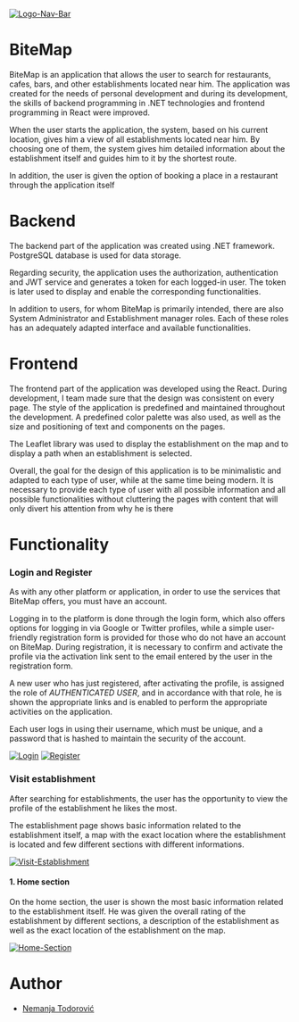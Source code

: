 <a href='https://postimages.org/' target='_blank'><img src='https://i.postimg.cc/V6CkbLbm/Logo-Nav-Bar.png' border='0' alt='Logo-Nav-Bar'/></a>

# BiteMap

BiteMap is an application that allows the user to search for restaurants, cafes, bars, and other establishments located near him.
The application was created for the needs of personal development and during its development, the skills of backend programming in .NET technologies and frontend programming in React were improved.

When the user starts the application, the system, based on his current location, gives him a view of all establishments located near him. 
By choosing one of them, the system gives him detailed information about the establishment itself and guides him to it by the shortest route.

In addition, the user is given the option of booking a place in a restaurant through the application itself

# Backend
The backend part of the application was created using .NET framework. PostgreSQL database is used for data storage.

Regarding security, the application uses the authorization, authentication and JWT service and generates a token for each logged-in user. The token is later used to display and enable the corresponding functionalities. 

In addition to users, for whom BiteMap is primarily intended, there are also System Administrator and Establishment manager roles. Each of these roles has an adequately adapted interface and available functionalities.

# Frontend
The frontend part of the application was developed using the React. During development, I team made sure that the design was consistent on every page. The style of the application is predefined and maintained throughout the development. A predefined color palette was also used, as well as the size and positioning of text and components on the pages.

The Leaflet library was used to display the establishment on the map and to display a path when an establishment is selected.

Overall, the goal for the design of this application is to be minimalistic and adapted to each type of user, while at the same time being modern. It is necessary to provide each type of user with all possible information and all possible functionalities without cluttering the pages with content that will only divert his attention from why he is there

# Functionality

### Login and Register

As with any other platform or application, in order to use the services that BiteMap offers, you must have an account. 

Logging in to the platform is done through the login form, which also offers options for logging in via Google or Twitter profiles, while a simple user-friendly registration form is provided for those who do not have an account on BiteMap.
During registration, it is necessary to confirm and activate the profile via the activation link sent to the email entered by the user in the registration form.

A new user who has just registered, after activating the profile, is assigned the role of *AUTHENTICATED USER*, and in accordance with that role, he is shown the appropriate links and is enabled to perform the appropriate activities on the application.

Each user logs in using their username, which must be unique, and a password that is hashed to maintain the security of the account.

<a href='https://postimg.cc/r0jLJrcY' target='_blank'><img src='https://i.postimg.cc/MH2Kz7Lx/Login.png' border='0' alt='Login'/></a>
<a href='https://postimg.cc/QVNDM0JL' target='_blank'><img src='https://i.postimg.cc/CMkxm2ZK/Register.png' border='0' alt='Register'/></a>

### Visit establishment

After searching for establishments, the user has the opportunity to view the profile of the establishment he likes the most. 

The establishment page shows basic information related to the establishment itself, a map with the exact location where the establishment is located and few different sections with different informations.

<a href='https://postimg.cc/WDsW7f3T' target='_blank'><img src='https://i.postimg.cc/DzX9n93J/Visit-Establishment.png' border='0' alt='Visit-Establishment'/></a>

#### 1. Home section

On the home section, the user is shown the most basic information related to the establishment itself. He was given the overall rating of the establishment by different sections, a description of the establishment as well as the exact location of the establishment on the map.

<a href='https://postimg.cc/Z903Zrs6' target='_blank'><img src='https://i.postimg.cc/g0HKVsvt/Home-Section.png' border='0' alt='Home-Section'/></a>

# Author
* <a href="https://github.com/Nemkac">Nemanja Todorović
